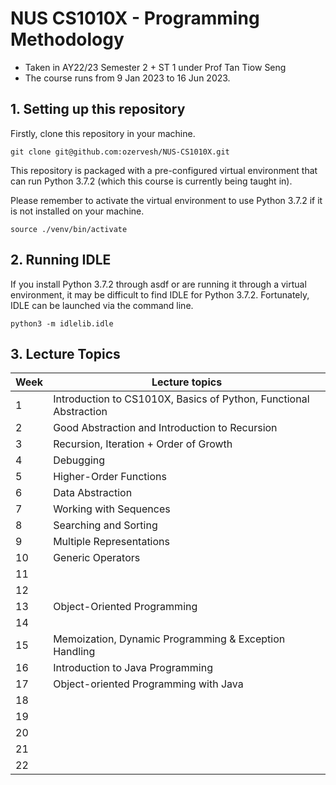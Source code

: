 # NUS CS1010X - Programming Methodology

* Taken in AY22/23 Semester 2 + ST 1 under Prof Tan Tiow Seng
* The course runs from  9 Jan 2023 to 16 Jun 2023.

## 1. Setting up this repository

Firstly, clone this repository in your machine.
```
git clone git@github.com:ozervesh/NUS-CS1010X.git
```

This repository is packaged with a pre-configured virtual environment that can run Python 3.7.2 (which this course is currently being taught in).

Please remember to activate the virtual environment to use Python 3.7.2 if it is not installed on your machine.
```
source ./venv/bin/activate
```

## 2. Running IDLE

If you install Python 3.7.2 through asdf or are running it through a virtual environment, it may be difficult to find IDLE for Python 3.7.2.
Fortunately, IDLE can be launched via the command line.
``` 
python3 -m idlelib.idle
```

## 3. Lecture Topics
| Week | Lecture topics                                                   |
|------|------------------------------------------------------------------|
|1     |Introduction to CS1010X, Basics of Python, Functional Abstraction |                             
|2     |Good Abstraction and Introduction to Recursion                    |
|3     |Recursion, Iteration + Order of Growth                            |
|4     |Debugging                                                         |
|5     |Higher-Order Functions                                            |
|6     |Data Abstraction                                                  |
|7     |Working with Sequences                                            |
|8     |Searching and Sorting                                             |
|9     |Multiple Representations					                                |
|10    |Generic Operators					                                        |
|11    |							                                                    |
|12    |       			                                          					  |
|13    |Object-Oriented Programming				                                |
|14    |       						                                           		  |
|15    |Memoization, Dynamic Programming & Exception Handling	            |
|16    |Introduction to Java Programming			                            |
|17    |Object-oriented Programming with Java			                        |
|18    |							                                                    |
|19    |							                                                    |
|20    |    					                                      		          |
|21    |   							                                                  |
|22    |   						                                        	          |
